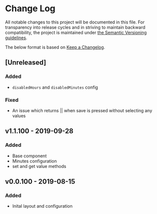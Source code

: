 # Change Log
All notable changes to this project will be documented in this file. For transparency into release cycles and in striving to maintain backward compatibility, the project is maintained under [the Semantic Versioning guidelines](https://semver.org/). 

The below format is based on [Keep a Changelog](http://keepachangelog.com/).

## [Unreleased] 
### Added
 - `disabledHours` and `disabledMinutes` config
### Fixed
 - An issue which returns || when save is pressed without selecting any values
 
## v1.1.100 - 2019-09-28
### Added
 - Base component
 - Minutes configuration
 - set and get value methods
 
## v0.0.100 - 2019-08-15
### Added
 - Inital layout and configuration
